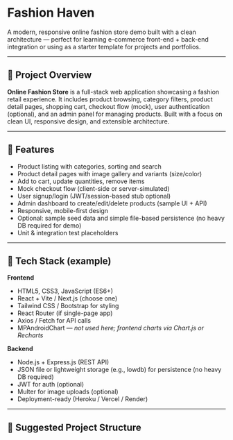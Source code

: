 # Fashion Haven

A modern, responsive online fashion store demo built with a clean architecture — perfect for learning e-commerce front-end + back-end integration or using as a starter template for projects and portfolios.

---

## 🚀 Project Overview
**Online Fashion Store** is a full-stack web application showcasing a fashion retail experience. It includes product browsing, category filters, product detail pages, shopping cart, checkout flow (mock), user authentication (optional), and an admin panel for managing products. Built with a focus on clean UI, responsive design, and extensible architecture.

---

## 🔧 Features
- Product listing with categories, sorting and search
- Product detail pages with image gallery and variants (size/color)
- Add to cart, update quantities, remove items
- Mock checkout flow (client-side or server-simulated)
- User signup/login (JWT/session-based stub optional)
- Admin dashboard to create/edit/delete products (sample UI + API)
- Responsive, mobile-first design
- Optional: sample seed data and simple file-based persistence (no heavy DB required for demo)
- Unit & integration test placeholders

---

## 🧩 Tech Stack (example)
**Frontend**
- HTML5, CSS3, JavaScript (ES6+)
- React + Vite / Next.js (choose one)
- Tailwind CSS / Bootstrap for styling
- React Router (if single-page app)
- Axios / Fetch for API calls
- MPAndroidChart — *not used here; frontend charts via Chart.js or Recharts*

**Backend**
- Node.js + Express.js (REST API)
- JSON file or lightweight storage (e.g., lowdb) for persistence (no heavy DB required)
- JWT for auth (optional)
- Multer for image uploads (optional)
- Deployment-ready (Heroku / Vercel / Render)

---

## 📁 Suggested Project Structure
